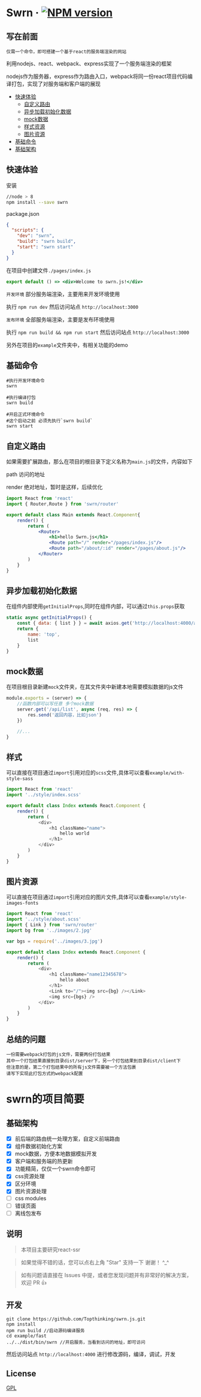 # Swrn &middot; [![NPM version](https://img.shields.io/npm/v/swrn.svg)](https://www.npmjs.com/package/swrn) 

## 写在前面

`仅需一个命令，即可搭建一个基于react的服务端渲染的网站`

利用nodejs、react、webpack、express实现了一个服务端渲染的框架
    
nodejs作为服务器，express作为路由入口，webpack将同一份react项目代码编译打包，实现了对服务端和客户端的展现

- [快速体验](#快速体验)
  - [自定义路由](#自定义路由)
  - [异步加载初始化数据](#异步加载初始化数据)
  - [mock数据](#mock数据)
  - [样式资源](#样式)
  - [图片资源](#图片资源)
- [基础命令](#基础命令)
- [基础架构](#基础架构)
  
  

## 快速体验

安装
```bash
//node > 8
npm install --save swrn
```

package.json
```json
{
  "scripts": {
    "dev": "swrn",
    "build": "swrn build",
    "start": "swrn start"
  }
}
```
在项目中创建文件`./pages/index.js`

```jsx
export default () => <div>Welcome to swrn.js!</div>
```

`开发环境` 部分服务端渲染，主要用来开发环境使用

执行 `npm run dev` 然后访问站点 `http://localhost:3000`

`发布环境` 全部服务端渲染，主要是发布环境使用

执行 `npm run build && npm run start` 然后访问站点 `http://localhost:3000`

另外在项目的`example`文件夹中，有相关功能的demo

## 基础命令

```shell
#执行开发环境命令
swrn 

#执行编译打包
swrn build

#开启正式环境命令
#这个启动之前 必须先执行`swrn build`
swrn start
```

## 自定义路由

如果需要扩展路由，那么在项目的根目录下定义名称为`main.js`的文件，内容如下

path  访问的地址

render 绝对地址，暂时是这样，后续优化
```jsx
import React from 'react'
import { Router,Route } from 'swrn/router'

export default class Main extends React.Component{ 
    render() { 
        return (
            <Router>
                <h1>hello Swrn.js</h1>    
                <Route path="/" render="/pages/index.js"/>
                <Route path="/about/:id" render="/pages/about.js"/>                 
            </Router>
        )
    }
}
```

## 异步加载初始化数据

在组件内部使用`getInitialProps`,同时在组件内部，可以通过`this.props`获取
```js
static async getInitialProps() {    
    const { data: { list } } = await axios.get('http://localhost:4000/api/list')
    return {
        name: 'top',
        list
    }
}
```

## mock数据

在项目根目录新建`mock`文件夹，在其文件夹中新建本地需要模拟数据的js文件
```js
module.exports = (server) => { 
    //函数内部可以写任意 多个mock数据
    server.get('/api/list', async (req, res) => {         
        res.send('返回内容，比如json')
    })

    //...
}
```

## 样式

可以直接在项目通过`import`引用对应的`scss`文件,具体可以查看`example/with-style-sass`
```js
import React from 'react'
import '../style/index.scss'

export default class Index extends React.Component { 
    render() { 
        return (
            <div>
                <h1 className="name">
                    hello world 
                </h1>
            </div>    
        )
    }
}
```
## 图片资源
可以直接在项目通过`import`引用对应的图片文件,具体可以查看`example/style-images-fonts`
```js
import React from 'react'
import '../style/about.scss'
import { Link } from 'swrn/router'
import bg from '../images/2.jpg'

var bgs = require('../images/3.jpg')

export default class Index extends React.Component { 
    render() { 
        return (
            <div>
                <h1 className="name12345678">
                    hello about    
                </h1>
                <Link to="/"><img src={bg} /></Link>
                <img src={bgs} />
            </div>    
        )
    }
}
```

## 总结的问题

    一份需要webpack打包的js文件，需要两份打包结果
    其中一个打包结果直接到目录dist/server下，另一个打包结果到目录dist/client下
    但注意的是，第二个打包结果中的所有js文件需要被一个方法包裹
    请写下实现此打包方式的webpack配置


# swrn的项目简要

## 基础架构
- [x] 前后端的路由统一处理方案，自定义前端路由
- [x] 组件数据初始化方案
- [x] mock数据，方便本地数据模拟开发
- [x] 客户端和服务端的热更新
- [x] 功能精简，仅仅一个swrn命令即可
- [x] css资源处理
- [x] 区分环境
- [x] 图片资源处理
- [ ] css modules
- [ ] 错误页面
- [ ] 离线包发布

## 说明

>  本项目主要研究react-ssr

>  如果觉得不错的话，您可以点右上角 "Star" 支持一下 谢谢！ ^_^

>  如有问题请直接在 Issues 中提，或者您发现问题并有非常好的解决方案，欢迎 PR 👍


## 开发
```shell
git clone https://github.com/Topthinking/swrn.js.git
npm install
npm run build //启动源码编译服务
cd example/fast
../../dist/bin/swrn //开启服务，当看到访问的地址，即可访问
```
然后访问站点 `http://localhost:4000` 进行修改源码，编译，调试，开发

## License

[GPL](https://github.com/Topthinking/react-ssr/blob/master/License)
